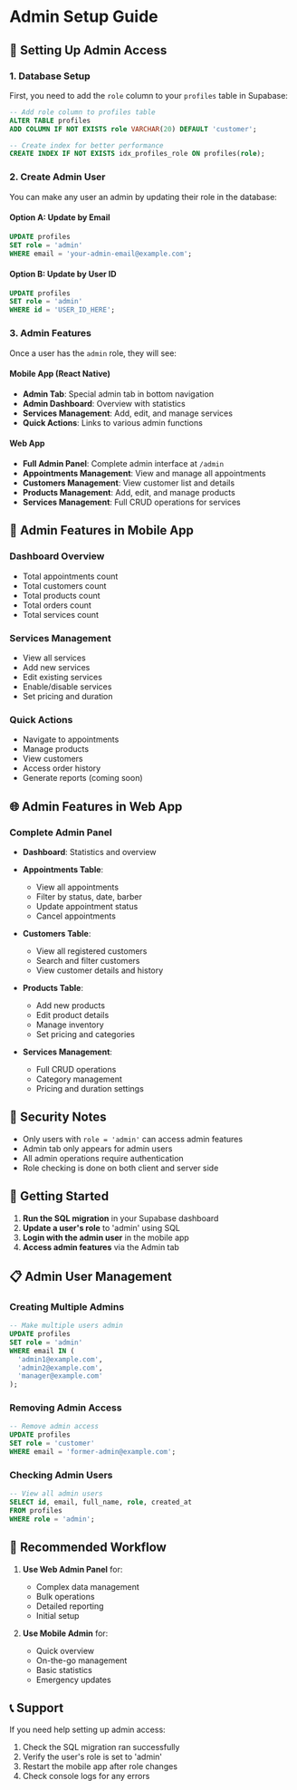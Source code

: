 # Admin Setup Guide

## 🔧 Setting Up Admin Access

### 1. Database Setup

First, you need to add the `role` column to your `profiles` table in Supabase:

```sql
-- Add role column to profiles table
ALTER TABLE profiles 
ADD COLUMN IF NOT EXISTS role VARCHAR(20) DEFAULT 'customer';

-- Create index for better performance
CREATE INDEX IF NOT EXISTS idx_profiles_role ON profiles(role);
```

### 2. Create Admin User

You can make any user an admin by updating their role in the database:

#### Option A: Update by Email
```sql
UPDATE profiles 
SET role = 'admin' 
WHERE email = 'your-admin-email@example.com';
```

#### Option B: Update by User ID
```sql
UPDATE profiles 
SET role = 'admin' 
WHERE id = 'USER_ID_HERE';
```

### 3. Admin Features

Once a user has the `admin` role, they will see:

#### Mobile App (React Native)
- **Admin Tab**: Special admin tab in bottom navigation
- **Admin Dashboard**: Overview with statistics
- **Services Management**: Add, edit, and manage services
- **Quick Actions**: Links to various admin functions

#### Web App
- **Full Admin Panel**: Complete admin interface at `/admin`
- **Appointments Management**: View and manage all appointments
- **Customers Management**: View customer list and details
- **Products Management**: Add, edit, and manage products
- **Services Management**: Full CRUD operations for services

## 📱 Admin Features in Mobile App

### Dashboard Overview
- Total appointments count
- Total customers count
- Total products count
- Total orders count
- Total services count

### Services Management
- View all services
- Add new services
- Edit existing services
- Enable/disable services
- Set pricing and duration

### Quick Actions
- Navigate to appointments
- Manage products
- View customers
- Access order history
- Generate reports (coming soon)

## 🌐 Admin Features in Web App

### Complete Admin Panel
- **Dashboard**: Statistics and overview
- **Appointments Table**: 
  - View all appointments
  - Filter by status, date, barber
  - Update appointment status
  - Cancel appointments

- **Customers Table**:
  - View all registered customers
  - Search and filter customers
  - View customer details and history

- **Products Table**:
  - Add new products
  - Edit product details
  - Manage inventory
  - Set pricing and categories

- **Services Management**:
  - Full CRUD operations
  - Category management
  - Pricing and duration settings

## 🔐 Security Notes

- Only users with `role = 'admin'` can access admin features
- Admin tab only appears for admin users
- All admin operations require authentication
- Role checking is done on both client and server side

## 🚀 Getting Started

1. **Run the SQL migration** in your Supabase dashboard
2. **Update a user's role** to 'admin' using SQL
3. **Login with the admin user** in the mobile app
4. **Access admin features** via the Admin tab

## 📋 Admin User Management

### Creating Multiple Admins
```sql
-- Make multiple users admin
UPDATE profiles 
SET role = 'admin' 
WHERE email IN (
  'admin1@example.com',
  'admin2@example.com',
  'manager@example.com'
);
```

### Removing Admin Access
```sql
-- Remove admin access
UPDATE profiles 
SET role = 'customer' 
WHERE email = 'former-admin@example.com';
```

### Checking Admin Users
```sql
-- View all admin users
SELECT id, email, full_name, role, created_at 
FROM profiles 
WHERE role = 'admin';
```

## 🎯 Recommended Workflow

1. **Use Web Admin Panel** for:
   - Complex data management
   - Bulk operations
   - Detailed reporting
   - Initial setup

2. **Use Mobile Admin** for:
   - Quick overview
   - On-the-go management
   - Basic statistics
   - Emergency updates

## 📞 Support

If you need help setting up admin access:
1. Check the SQL migration ran successfully
2. Verify the user's role is set to 'admin'
3. Restart the mobile app after role changes
4. Check console logs for any errors